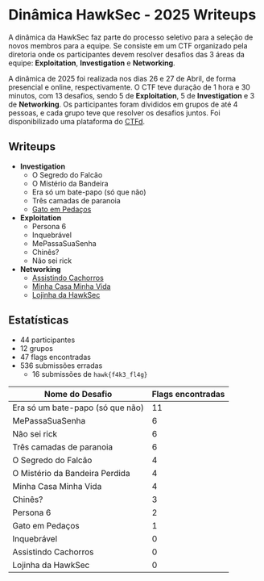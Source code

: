 # Dinâmica HawkSec - 2025 Writeups

A dinâmica da HawkSec faz parte do processo seletivo para a seleção de novos membros para a equipe. Se consiste em um CTF organizado pela diretoria onde os participantes devem resolver desafios das 3 áreas da equipe: **Exploitation**, **Investigation** e **Networking**.

A dinâmica de 2025 foi realizada nos dias 26 e 27 de Abril, de forma presencial e online, respectivamente. O CTF teve duração de 1 hora e 30 minutos, com 13 desafios, sendo 5 de **Exploitation**, 5 de **Investigation** e 3 de **Networking**. Os participantes foram divididos em grupos de até 4 pessoas, e cada grupo teve que resolver os desafios juntos. Foi disponibilizado uma plataforma do [CTFd](https://ctfd.io/).

## Writeups

- **Investigation**
  - O Segredo do Falcão
  - O Mistério da Bandeira
  - Era só um bate-papo (só que não)
  - Três camadas de paranoia
  - [Gato em Pedaços](./Gato_em_Pedacos/README.md)
- **Exploitation**
  - Persona 6
  - Inquebrável
  - MePassaSuaSenha
  - Chinês?
  - Não sei rick
- **Networking**
  - [Assistindo Cachorros](./Assistindo_Cachorros/README.md)
  - [Minha Casa Minha Vida](./Minha_Casa_Minha_Vida/README.md)
  - [Lojinha da HawkSec](./Lojinha_da_HawkSec/README.md)

## Estatísticas
- 44 participantes
- 12 grupos
- 47 flags encontradas
- 536 submissões erradas
  - 16 submissões de `hawk{f4k3_fl4g}`

| Nome do Desafio                  | Flags encontradas |
| -------------------------------- | ----------------- |
| Era só um bate-papo (só que não) | 11                |
| MePassaSuaSenha                  | 6                 |
| Não sei rick                     | 6                 |
| Três camadas de paranoia         | 6                 |
| O Segredo do Falcão              | 4                 |
| O Mistério da Bandeira Perdida   | 4                 |
| Minha Casa Minha Vida            | 4                 |
| Chinês?                          | 3                 |
| Persona 6                        | 2                 |
| Gato em Pedaços                  | 1                 |
| Inquebrável                      | 0                 |
| Assistindo Cachorros             | 0                 |
| Lojinha da HawkSec               | 0                 |